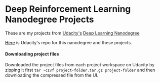# Deep Reinforcement Learning Nanodegree Projects

These are my projects from [Udacity's](https://www.udacity.com) [Deep Learning Nanodegree](https://www.udacity.com/course/deep-reinforcement-learning-nanodegree--nd893)

[Here](https://github.com/udacity/deep-reinforcement-learning) is Udacity's repo for this nanodegree and these projects.

#### Downloading project files

Downloaded the project files from each project workspace on Udacity by zipping it first `tar -czvf project-folder.tar.gz project-folder` and then downloading the compressed file from the UI.
